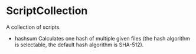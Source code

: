 # ScriptCollection
A collection of scripts.

* hashsum Calculates one hash of multiple given files (the hash algorithm is selectable, the default hash algorithm is SHA-512).
